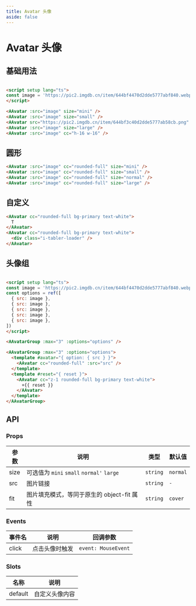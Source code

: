 ```yaml
---
title: Avatar 头像
aside: false
---
```


# Avatar 头像

## 基础用法

```html

<script setup lang="ts">
const image = 'https://pic2.imgdb.cn/item/644bf4470d2dde5777abf840.webp'
</script>

<AAvatar :src="image" size="mini" />
<AAvatar :src="image" size="small" />
<AAvatar src="https://pic2.imgdb.cn/item/644bf3c40d2dde5777ab58cb.png" size="normal" />
<AAvatar :src="image" size="large" />
<AAvatar :src="image" cc="h-16 w-16" />
```

## 圆形

```html
<AAvatar :src="image" cc="rounded-full" size="mini" />
<AAvatar :src="image" cc="rounded-full" size="small" />
<AAvatar :src="image" cc="rounded-full" size="normal" />
<AAvatar :src="image" cc="rounded-full" size="large" />
```

## 自定义

```html
<AAvatar cc="rounded-full bg-primary text-white">
  T
</AAvatar>
<AAvatar cc="rounded-full bg-primary text-white">
  <div class="i-tabler-loader" />
</AAvatar>
```

## 头像组

```html

<script setup lang="ts">
const image = 'https://pic2.imgdb.cn/item/644bf4470d2dde5777abf840.webp'
const options = ref([
  { src: image },
  { src: image },
  { src: image },
  { src: image },
  { src: image },
])
</script>

<AAvatarGroup :max="3" :options="options" />

<AAvatarGroup :max="3" :options="options">
  <template #avatar="{ option: { src } }">
    <AAvatar cc="rounded-full" :src="src" />
  </template>
  <template #reset="{ reset }">
    <AAvatar cc="z-1 rounded-full bg-primary text-white">
      +{{ reset }}
    </AAvatar>
  </template>
</AAvatarGroup>
```

## API

### Props

| 参数 | 说明 | 类型 | 默认值 |
| --- | --- | --- | --- |
| size | 可选值为 `mini` `small` `normal'` `large` | `string` | `normal` |
| src | 图片链接 | `string` | `-` |
| fit | 图片填充模式，等同于原生的 object-fit 属性 | `string` | `cover` |

### Events

| 事件名 | 说明 | 回调参数 |
| --- | --- | --- |
| click | 点击头像时触发 | `event: MouseEvent`|

### Slots

| 名称 | 说明 |
| --- | --- |
| default | 自定义头像内容 |
